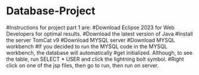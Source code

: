 # Database-Project
#Instructions for project part 1 are:
#Download Eclipse 2023 for Web Developers for optimal results.
#Download the latest version of Java
#Install the server TomCat v9 
#Download MYSQL server
#Download MYSQL workbench 
#If you decided to run the MYSQL code in the MYSQL workbench, the database will automatically 
#get initialized. Although, to see the table, run SELECT * USER and click the lightning bolt symbol.
#Right click on one of the jsp files, then go to run, then run on server.

